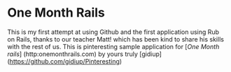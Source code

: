 # One Month Rails

This is my first attempt at using Github and the first application using Rub on Rails, thanks to our teacher Matt! which has been kind to share his skills with the rest of us. This is pinteresting sample application for [*One Month rails*] (http:onemonthrails.com) by yours truly [gidiup] (https://github.com/gidiup/Pinteresting)